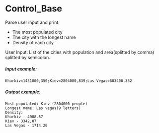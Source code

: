 # Control_Base
Parse user input and print:
* The most populated city
* The city with the longest name
* Density of each city  

User Input: List of the cities with population and area(splitted by comma) splitted by semicolon.
##### Input example:
	Kharkiv=1431000,350;Kiev=2804000,839;Las Vegas=603400,352

##### Output example:
	Most populated: Kiev (2804000 people)
	Longest name: Las vegas(9 letters)
	Density:
	Kharkiv - 4088.57
	Kiev - 3342,07
	Las Vegas - 1714.20
